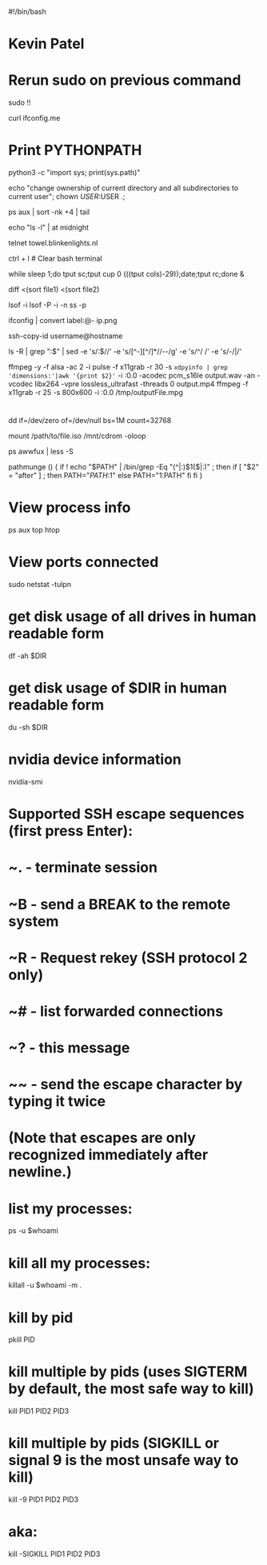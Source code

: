#!/bin/bash
# Kevin Patel

# Rerun sudo on previous command
sudo !!

curl ifconfig.me

# Print PYTHONPATH
python3 -c "import sys; print(sys.path)"


echo "change ownership of current directory and all subdirectories to current user";
chown $USER:$USER .;


ps aux | sort -nk +4 | tail

echo "ls -l" | at midnight

telnet towel.blinkenlights.nl

ctrl + l 		# Clear bash terminal

while sleep 1;do tput sc;tput cup 0 $(($(tput cols)-29));date;tput rc;done &

diff <(sort file1) <(sort file2)

lsof -i
lsof -P -i -n
ss -p

ifconfig | convert label:@- ip.png

ssh-copy-id username@hostname

ls -R | grep ":$" | sed -e 's/:$//' -e 's/[^-][^\/]*\//--/g' -e 's/^/ /' -e 's/-/|/'

ffmpeg -y -f alsa -ac 2 -i pulse -f x11grab -r 30 -s `xdpyinfo | grep 'dimensions:'|awk '{print $2}'` -i :0.0 -acodec pcm_s16le output.wav -an -vcodec libx264 -vpre lossless_ultrafast -threads 0 output.mp4
ffmpeg -f x11grab -r 25 -s 800x600 -i :0.0 /tmp/outputFile.mpg

#
dd if=/dev/zero of=/dev/null bs=1M count=32768

mount /path/to/file.iso /mnt/cdrom -oloop

ps awwfux | less -S

pathmunge () {
	if ! echo "$PATH" | /bin/grep -Eq "(^|:)$1($|:)" ; then
		if [ "$2" = "after" ] ; then
			PATH="$PATH:$1"
		else
			PATH="$1:$PATH"
		fi
	fi
}

# View process info
ps aux
top
htop

# View ports connected
sudo netstat -tulpn

# get disk usage of all drives in human readable form
df -ah $DIR

# get disk usage of $DIR in human readable form
du -sh $DIR

# nvidia device information
nvidia-smi


# Supported SSH escape sequences (first press Enter):
#   ~.  - terminate session
#   ~B  - send a BREAK to the remote system
#   ~R  - Request rekey (SSH protocol 2 only)
#   ~#  - list forwarded connections
#   ~?  - this message
#   ~~  - send the escape character by typing it twice
# (Note that escapes are only recognized immediately after newline.)


# list my processes:
ps -u $whoami

# kill all my processes:
killall -u $whoami -m .

# kill by pid
pkill PID

# kill multiple by pids (uses SIGTERM by default, the most safe way to kill)
kill PID1 PID2 PID3

# kill multiple by pids (SIGKILL or signal 9 is the most unsafe way to kill)
kill -9 PID1 PID2 PID3
# aka:
kill -SIGKILL PID1 PID2 PID3

